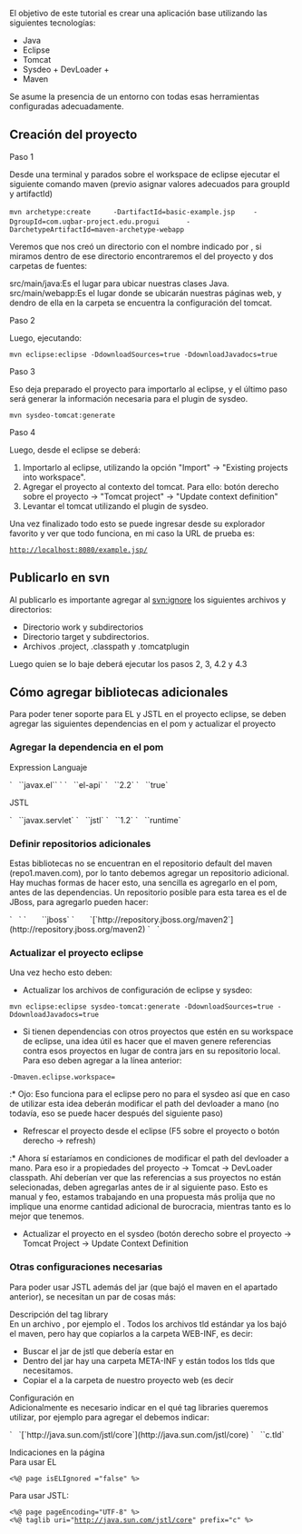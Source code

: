 El objetivo de este tutorial es crear una aplicación base utilizando las siguientes tecnologías:

-   Java
-   Eclipse
-   Tomcat
-   Sysdeo + DevLoader +
-   Maven

Se asume la presencia de un entorno con todas esas herramientas configuradas adecuadamente.

Creación del proyecto
---------------------

Paso 1  

Desde una terminal y parados sobre el workspace de eclipse ejecutar el siguiente comando maven (previo asignar valores adecuados para groupId y artifactId)

`mvn archetype:create `
`    -DartifactId=basic-example.jsp`
`    -DgroupId=com.uqbar-project.edu.progui  `
`    -DarchetypeArtifactId=maven-archetype-webapp`

Veremos que nos creó un directorio con el nombre indicado por , si miramos dentro de ese directorio encontraremos el del proyecto y dos carpetas de fuentes:

src/main/java:Es el lugar para ubicar nuestras clases Java.
src/main/webapp:Es el lugar donde se ubicarán nuestras páginas web, y dendro de ella en la carpeta  se encuentra la configuración del tomcat.  

<!-- -->

Paso 2  

Luego, ejecutando:

`mvn eclipse:eclipse -DdownloadSources=true -DdownloadJavadocs=true`

Paso 3  

Eso deja preparado el proyecto para importarlo al eclipse, y el último paso será generar la información necesaria para el plugin de sysdeo.

`mvn sysdeo-tomcat:generate`

Paso 4  

Luego, desde el eclipse se deberá:

1.  Importarlo al eclipse, utilizando la opción "Import" -&gt; "Existing projects into workspace".
2.  Agregar el proyecto al contexto del tomcat. Para ello: botón derecho sobre el proyecto -&gt; "Tomcat project" -&gt; "Update context definition"
3.  Levantar el tomcat utilizando el plugin de sysdeo.

Una vez finalizado todo esto se puede ingresar desde su explorador favorito y ver que todo funciona, en mi caso la URL de prueba es:

[`http://localhost:8080/example.jsp/`](http://localhost:8080/example.jsp/)

Publicarlo en svn
-----------------

Al publicarlo es importante agregar al <svn:ignore> los siguientes archivos y directorios:

-   Directorio work y subdirectorios
-   Directorio target y subdirectorios.
-   Archivos .project, .classpath y .tomcatplugin

Luego quien se lo baje deberá ejecutar los pasos 2, 3, 4.2 y 4.3

Cómo agregar bibliotecas adicionales
------------------------------------

Para poder tener soporte para EL y JSTL en el proyecto eclipse, se deben agregar las siguientes dependencias en el pom y actualizar el proyecto

### Agregar la dependencia en el pom

Expression Languaje  

<dependency>
`   `<groupId>`javax.el`</groupId>` `
`   `<artifactId>`el-api`</artifactId>
`   `<version>`2.2`</version>
`   `<optional>`true`</optional>
</dependency>

JSTL  

<dependency>
`   `<groupId>`javax.servlet`</groupId>
`   `<artifactId>`jstl`</artifactId>
`   `<version>`1.2`</version>
`   `<scope>`runtime`</scope>
</dependency>

### Definir repositorios adicionales

Estas bibliotecas no se encuentran en el repositorio default del maven (repo1.maven.com), por lo tanto debemos agregar un repositorio adicional. Hay muchas formas de hacer esto, una sencilla es agregarlo en el pom, antes de las dependencias. Un repositorio posible para esta tarea es el de JBoss, para agregarlo pueden hacer:

<repositories>
`   `<repository>
`       `<id>`jboss`</id>
`       `<url>[`http://repository.jboss.org/maven2`](http://repository.jboss.org/maven2)</url>
`   `</repository>
</repositories>

### Actualizar el proyecto eclipse

Una vez hecho esto deben:

-   Actualizar los archivos de configuración de eclipse y sysdeo:

`mvn eclipse:eclipse sysdeo-tomcat:generate -DdownloadSources=true -DdownloadJavadocs=true`

-   Si tienen dependencias con otros proyectos que estén en su workspace de eclipse, una idea útil es hacer que el maven genere referencias contra esos proyectos en lugar de contra jars en su repositorio local. Para eso deben agregar a la línea anterior:

`-Dmaven.eclipse.workspace=`<path a su workspace de eclipse>

:\* Ojo: Eso funciona para el eclipse pero no para el sysdeo así que en caso de utilizar esta idea deberán modificar el path del devloader a mano (no todavía, eso se puede hacer después del siguiente paso)

-   Refrescar el proyecto desde el eclipse (F5 sobre el proyecto o botón derecho -&gt; refresh)

:\* Ahora sí estaríamos en condiciones de modificar el path del devloader a mano. Para eso ir a propiedades del proyecto -&gt; Tomcat -&gt; DevLoader classpath. Ahí deberían ver que las referencias a sus proyectos no están selecionadas, deben agregarlas antes de ir al siguiente paso.
Esto es manual y feo, estamos trabajando en una propuesta más prolija que no implique una enorme cantidad adicional de burocracia, mientras tanto es lo mejor que tenemos.

-   Actualizar el proyecto en el sysdeo (botón derecho sobre el proyecto -&gt; Tomcat Project -&gt; Update Context Definition

### Otras configuraciones necesarias

Para poder usar JSTL además del jar (que bajó el maven en el apartado anterior), se necesitan un par de cosas más:

Descripción del tag library  
En un archivo , por ejemplo el . Todos los archivos tld estándar ya los bajó el maven, pero hay que copiarlos a la carpeta WEB-INF, es decir:

-   Buscar el jar de jstl que debería estar en
-   Dentro del jar hay una carpeta META-INF y están todos los tlds que necesitamos.
-   Copiar el a la carpeta de nuestro proyecto web (es decir

<!-- -->

Configuración en   
Adicionalmente es necesario indicar en el qué tag libraries queremos utilizar, por ejemplo para agregar el debemos indicar:

<taglib>
`   `<taglib-uri>[`http://java.sun.com/jstl/core`](http://java.sun.com/jstl/core)</taglib-uri>
`   `<taglib-location>`c.tld`</taglib-location>
</taglib>

Indicaciones en la página   
Para usar EL

`<%@ page isELIgnored ="false" %> `

  
Para usar JSTL:

`<%@ page pageEncoding="UTF-8" %> `
`<%@ taglib uri="`[`http://java.sun.com/jstl/core`](http://java.sun.com/jstl/core)`" prefix="c" %>`
